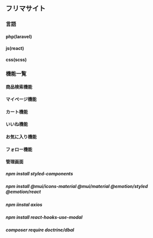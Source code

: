 ## フリマサイト 

### 言語

#### php(laravel)
#### js(react)
#### css(scss)

### 機能一覧

#### 商品検索機能
#### マイページ機能
#### カート機能
#### いいね機能
#### お気に入り機能
#### フォロー機能
#### 管理画面

##### npm install styled-components
##### npm install @mui/icons-material @mui/material @emotion/styled @emotion/react
##### npm iinstal axios
##### npm install  react-hooks-use-modal

##### composer require doctrine/dbal